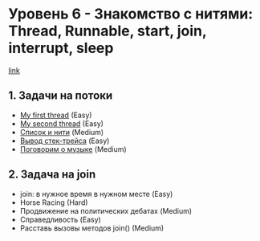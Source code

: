 # **Уровень 6** - Знакомство с нитями: Thread, Runnable, start, join, interrupt, sleep
[link](https://javarush.ru/quests/lectures?quest=QUEST_JAVA_CORE&level=6)

## 1. Задачи на потоки
* [My first thread](https://github.com/gattoramm/javarush/tree/main/Java%20Core/%D0%A3%D1%80%D0%BE%D0%B2%D0%B5%D0%BD%D1%8C%206/1.%20My%20first%20thread) (Easy)
* [My second thread](https://github.com/gattoramm/javarush/tree/main/Java%20Core/%D0%A3%D1%80%D0%BE%D0%B2%D0%B5%D0%BD%D1%8C%206/1.%20My%20second%20thread) (Easy)
* [Список и нити](https://github.com/gattoramm/javarush/tree/main/Java%20Core/%D0%A3%D1%80%D0%BE%D0%B2%D0%B5%D0%BD%D1%8C%206/1.%20%D0%A1%D0%BF%D0%B8%D1%81%D0%BE%D0%BA%20%D0%B8%20%D0%BD%D0%B8%D1%82%D0%B8) (Medium)
* [Вывод стек-трейса](https://github.com/gattoramm/javarush/tree/main/Java%20Core/%D0%A3%D1%80%D0%BE%D0%B2%D0%B5%D0%BD%D1%8C%206/1.%20%D0%92%D1%8B%D0%B2%D0%BE%D0%B4%20%D1%81%D1%82%D0%B5%D0%BA-%D1%82%D1%80%D0%B5%D0%B9%D1%81%D0%B0) (Easy)
* [Поговорим о музыке](https://github.com/gattoramm/javarush/tree/main/Java%20Core/%D0%A3%D1%80%D0%BE%D0%B2%D0%B5%D0%BD%D1%8C%206/1.%20%D0%9F%D0%BE%D0%B3%D0%BE%D0%B2%D0%BE%D1%80%D0%B8%D0%BC%20%D0%BE%20%D0%BC%D1%83%D0%B7%D1%8B%D0%BA%D0%B5) (Medium)

## 2. Задача на join
* join: в нужное время в нужном месте (Easy)
* Horse Racing (Hard)
* Продвижение на политических дебатах (Medium)
* Справедливость (Easy)
* Расставь вызовы методов join() (Medium)
